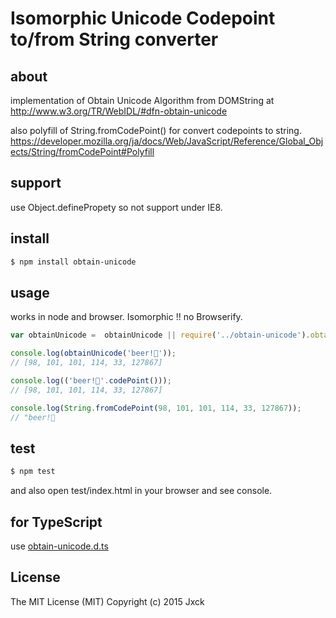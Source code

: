 # Isomorphic Unicode Codepoint to/from String converter

## about

implementation of Obtain Unicode Algorithm from DOMString at
http://www.w3.org/TR/WebIDL/#dfn-obtain-unicode

also polyfill of String.fromCodePoint() for convert codepoints to string.
https://developer.mozilla.org/ja/docs/Web/JavaScript/Reference/Global_Objects/String/fromCodePoint#Polyfill

## support

use Object.definePropety so not support under IE8.

## install

```sh
$ npm install obtain-unicode
```

## usage

works in node and browser.
Isomorphic !! no Browserify.

```typescript
var obtainUnicode =  obtainUnicode || require('../obtain-unicode').obtainUnicode;

console.log(obtainUnicode('beer!🍻'));
// [98, 101, 101, 114, 33, 127867]

console.log(('beer!🍻'.codePoint()));
// [98, 101, 101, 114, 33, 127867]

console.log(String.fromCodePoint(98, 101, 101, 114, 33, 127867));
// "beer!🍻
```

## test

```sh
$ npm test
```

and also open test/index.html in your browser and see console.

## for TypeScript

use [obtain-unicode.d.ts](./obtain-unicode.d.ts)


## License

The MIT License (MIT)
Copyright (c) 2015 Jxck
